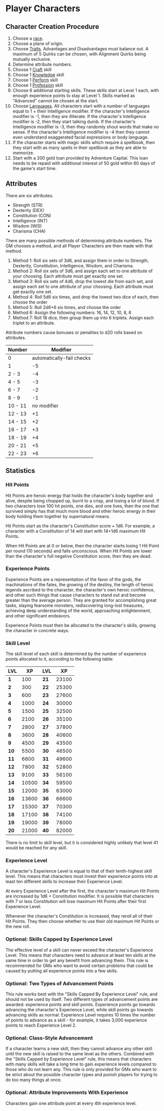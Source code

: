 # Player Characters

## Character Creation Procedure

1. Choose a [race](/Races).
2. Choose a plane of origin.
3. Choose [Traits](/Traits.md). Advantages and Disadvantages must balance out. A maximum of 5 Quirks can be chosen, with Alignment Quirks being mutually exclusive.
4. Determine attribute numbers.
5. Choose 1 [Craft](/Skills/Craft.md) skill
6. Choose 1 [Knowledge](/Skills/Knowledge.md) skill
7. Choose 1 [Perform](/Skills/Perform.md) skill
8. Choose 1 [Profession](/Skills/Profession.md) skill
9. Choose 6 additional starting skills. These skills start at Level 1 each, with enough experience points to stay at Level 1. Skills marked as "Advanced" cannot be chosen at the start.
10. Choose [Languages](/Languages.md). All characters start with a number of languages equal to 1 + their Intelligence modifier. If the character's Intelligence modifier is -1, then they are illiterate. If the character's Intelligence modifier is -2, then they start talking dumb. If the character's Intelligence modifier is -3, then they randomly shout words that make no sense. If the character's Intelligence modifier is -4 then they cannot even understand exaggerated facial expressions or body language.
11. If the character starts with magic skills which require a spellbook, then they start with as many spells in their spellbook as they are able to memorize.
12. Start with a 200 gold loan provided by Adventure Capital. This loan needs to be repaid with additional interest of 50 gold within 60 days of the game's start time.

## Attributes

There are six attributes.

- Strength (STR)
- Dexterity (DEX)
- Constitution (CON)
- Intelligence (INT)
- Wisdom (WIS)
- Charisma (CHA)

There are many possible methods of determining attribute numbers. The GM chooses a method, and all Player Characters are then made with that method.

1. Method 1: Roll six sets of 3d6, and assign them in order to Strength, Dexterity, Constitution, Intelligence, Wisdom, and Charisma.
2. Method 2: Roll six sets of 3d6, and assign each set to one attribute of your choosing. Each attribute must get exactly one set.
3. Method 3: Roll six sets of 4d6, drop the lowest die from each set, and assign each set to one attribute of your choosing. Each attribute must get exactly one set.
4. Method 4: Roll 5d6 six times, and drop the lowest two dice of each, then choose the order
5. Method 5: Roll 2d6+6 six times, and choose the order
6. Method 6: Assign the following numbers: 16, 14, 12, 10, 8, 6
7. Method 7: Roll 18 dice, then group them up into 6 triplets. Assign each triplet to an attribute.

Attribute numbers cause bonuses or penalties to d20 rolls based on attributes.

| Number | Modifier |
| ---    | ---      |
| 0      | automatically-fail checks
| 1      | -5
| 2 - 3  | -4
| 4 - 5  | -3
| 6 - 7  | -2
| 8 - 9  | -1
| 10 - 11 | no modifier
| 12 - 13 | +1
| 14 - 15 | +2
| 16 - 17 | +3
| 18 - 19 | +4
| 20 - 21 | +5
| 22 - 23 | +6

## Statistics

### Hit Points

Hit Points are heroic energy that holds the character's body together and alive, despite being chopped up, burnt to a crisp, and losing a lot of blood. If two characters lose 100 hit points, one dies, and one lives, then the one that survived simply has that much more blood and other heroic energy in their body holding them together by supernatural means.

Hit Points start as the character's Constitution score + 1d6. For example, a character with a Constitution of 14 will start with 14+1d6 maximum Hit Points.

When Hit Points are at 0 or below, then the character starts losing 1 Hit Point per round (10 seconds) and falls unconscious. When Hit Points are lower than the character's full negative Constitution score, then they are dead.

### Experience Points

Experience Points are a representation of the favor of the gods, the machinations of the fates, the growing of the destiny, the length of heroic legends ascribed to the character, the character's own heroic confidence, and other such things that cause characters to stand out and become greater than the average person. They are granted for accomplishing great tasks, slaying fearsome monsters, rediscovering long-lost treasures, achieving deep understanding of the world, approaching enlightenment, and other significant endeavors.

Experience Points must then be allocated to the character's skills, growing the character in concrete ways.

### Skill Level

The skill level of each skill is determined by the number of experience points allocated to it, according to the following table:

| LVL    | XP    | LVL    | XP  |
| ---    | ---   | ---    | --- |
| **1**  | 100   | **21** | 23100
| **2**  | 300   | **22** | 25300
| **3**  | 600   | **23** | 27600
| **4**  | 1000  | **24** | 30000
| **5**  | 1500  | **25** | 32500
| **6**  | 2100  | **26** | 35100
| **7**  | 2800  | **27** | 37800
| **8**  | 3600  | **28** | 40600
| **9**  | 4500  | **29** | 43500
| **10** | 5500  | **30** | 46500
| **11** | 6600  | **31** | 49600
| **12** | 7800  | **32** | 52800
| **13** | 9100  | **33** | 56100
| **14** | 10500 | **34** | 59500
| **15** | 12000 | **35** | 63000
| **16** | 13600 | **36** | 66600
| **17** | 15300 | **37** | 70300
| **18** | 17100 | **38** | 74100
| **19** | 19000 | **39** | 78000
| **20** | 21000 | **40** | 82000

There is no limit to skill level, but it is considered highly unlikely that level 41 would be reached for any skill.

### Experience Level

A character's Experience Level is equal to that of their tenth-highest skill level. This means that characters must invest their experience points into at least ten different skills to increase their Experience Level.

At every Experience Level after the first, the character's maximum Hit Points are increased by 1d6 + Constitution modifier. It is possible that characters with 7 or less Constitution will lose maximum Hit Points after their first Experience Level.

Whenever the character's Constitution is increased, they reroll all of their Hit Points. They then choose whether to use their old maximum Hit Points or the new roll.

### Optional: Skills Capped by Experience Level

The effective level of a skill can never exceed the character's Experience Level. This means that characters need to advance at least ten skills at the same time in order to get any benefit from advancing them. This rule is recommended for GMs who want to avoid certain problems that could be caused by putting all experience points into a few skills.

### Optional: Two Types of Advancement Points

This rule works best with the "Skills Capped By Experience Level" rule, and should not be used by itself. Two different types of advancement points are awarded: experience points and skill points. Experience points go towards advancing the character's Experience Level, while skill points go towards advancing skills as normal. Experience Level requires 10 times the number of points to advance as a skill - for example, it takes 3,000 experience points to reach Experience Level 2.

### Optional: Class-Style Advancement

If a character learns a new skill, then they cannot advance any other skill until the new skill is raised to the same level as the others. Combined with the "Skills Capped by Experience Level" rule, this means that characters with many skills will take a long time to gain experience levels compared to those who do not learn any. This rule is only provided for GMs who want to be strict about the possible character types and punish players for trying to do too many things at once.

### Optional: Attribute Improvements With Experience

Characters gain one attribute point at every 4th experience level.
